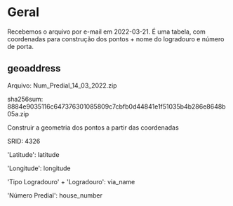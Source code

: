 # Geral

Recebemos o arquivo por e-mail em 2022-03-21. É uma tabela, com coordenadas para construção dos pontos + nome do logradouro e número de porta.



## geoaddress

Arquivo: Num_Predial_14_03_2022.zip

sha256sum: 8884e9035116c647376301085809c7cbfb0d44841e1f51035b4b286e8648b05a.zip

Construir a geometria dos pontos a partir das coordenadas

SRID: 4326

'Latitude': latitude

'Longitude': longitude

'Tipo Logradouro' + 'Logradouro': via_name

'Número Predial': house_number
